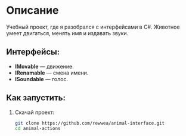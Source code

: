 # Описание

Учебный проект, где я разобрался с интерфейсами в C#. 
Животное умеет двигаться, менять имя и издавать звуки.

## Интерфейсы:

- **IMovable** — движение.
- **IRenamable** — смена имени.
- **ISoundable** — голос.

## Как запустить:

1. Скачай проект:
   ```bash
   git clone https://github.com/rewwea/animal-interface.git
   cd animal-actions
   